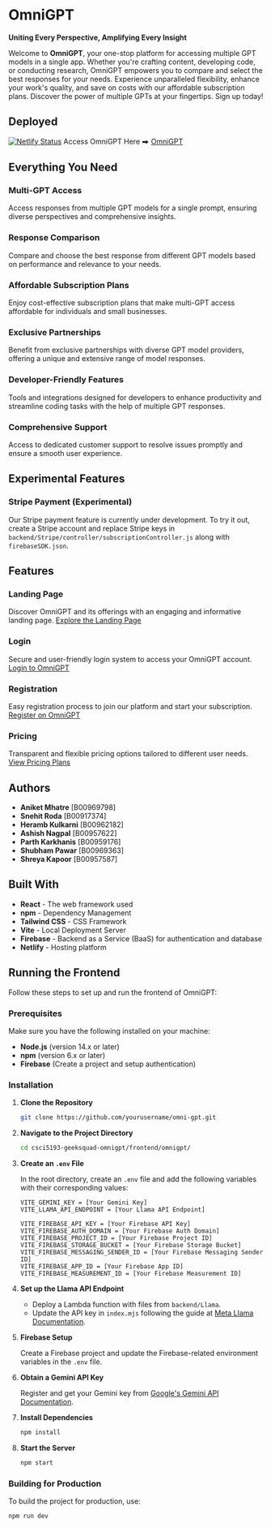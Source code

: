 # OmniGPT

**Uniting Every Perspective, Amplifying Every Insight**

Welcome to **OmniGPT**, your one-stop platform for accessing multiple GPT models in a single app. Whether you're crafting content, developing code, or conducting research, OmniGPT empowers you to compare and select the best responses for your needs. Experience unparalleled flexibility, enhance your work's quality, and save on costs with our affordable subscription plans. Discover the power of multiple GPTs at your fingertips. Sign up today!

## Deployed
[![Netlify Status](https://api.netlify.com/api/v1/badges/9e4915f9-eaea-45f9-b2b7-64fca4a26198/deploy-status)](https://app.netlify.com/sites/omnigpt-geeks/deploys)
Access OmniGPT Here ⮕ [OmniGPT](https://omnigpt-geeks.netlify.app/)

## Everything You Need

### Multi-GPT Access
Access responses from multiple GPT models for a single prompt, ensuring diverse perspectives and comprehensive insights.

### Response Comparison
Compare and choose the best response from different GPT models based on performance and relevance to your needs.

### Affordable Subscription Plans
Enjoy cost-effective subscription plans that make multi-GPT access affordable for individuals and small businesses.

### Exclusive Partnerships
Benefit from exclusive partnerships with diverse GPT model providers, offering a unique and extensive range of model responses.

### Developer-Friendly Features
Tools and integrations designed for developers to enhance productivity and streamline coding tasks with the help of multiple GPT responses.

### Comprehensive Support
Access to dedicated customer support to resolve issues promptly and ensure a smooth user experience.

## Experimental Features

### Stripe Payment (Experimental)
Our Stripe payment feature is currently under development. To try it out, create a Stripe account and replace Stripe keys in `backend/Stripe/controller/subscriptionController.js` along with `firebaseSDK.json`.

## Features

### Landing Page
Discover OmniGPT and its offerings with an engaging and informative landing page.
[Explore the Landing Page](https://omnigpt-geeks.netlify.app/)

### Login
Secure and user-friendly login system to access your OmniGPT account.
[Login to OmniGPT](https://omnigpt-geeks.netlify.app/login)

### Registration
Easy registration process to join our platform and start your subscription.
[Register on OmniGPT](https://omnigpt-geeks.netlify.app/register)

### Pricing
Transparent and flexible pricing options tailored to different user needs.
[View Pricing Plans](https://omnigpt-geeks.netlify.app/pricing)

## Authors

- **Aniket Mhatre** [B00969798]
- **Snehit Roda** [B00917374]
- **Heramb Kulkarni** [B00962182]
- **Ashish Nagpal** [B00957622]
- **Parth Karkhanis** [B00959176]
- **Shubham Pawar** [B00969363]
- **Shreya Kapoor** [B00957587]

## Built With

- **React** - The web framework used
- **npm** - Dependency Management
- **Tailwind CSS** - CSS Framework
- **Vite** - Local Deployment Server
- **Firebase** - Backend as a Service (BaaS) for authentication and database
- **Netlify** - Hosting platform

## Running the Frontend

Follow these steps to set up and run the frontend of OmniGPT:

### Prerequisites

Make sure you have the following installed on your machine:
- **Node.js** (version 14.x or later)
- **npm** (version 6.x or later)
- **Firebase** (Create a project and setup authentication)

### Installation

1. **Clone the Repository**

    ```bash
    git clone https://github.com/yourusername/omni-gpt.git
    ```

2. **Navigate to the Project Directory**

    ```bash
    cd csci5193-geeksquad-omnigpt/frontend/omnigpt/
    ```

3. **Create an `.env` File**

    In the root directory, create an `.env` file and add the following variables with their corresponding values:

    ```plaintext
    VITE_GEMINI_KEY = [Your Gemini Key]
    VITE_LLAMA_API_ENDPOINT = [Your Llama API Endpoint]

    VITE_FIREBASE_API_KEY = [Your Firebase API Key]
    VITE_FIREBASE_AUTH_DOMAIN = [Your Firebase Auth Domain]
    VITE_FIREBASE_PROJECT_ID = [Your Firebase Project ID]
    VITE_FIREBASE_STORAGE_BUCKET = [Your Firebase Storage Bucket]
    VITE_FIREBASE_MESSAGING_SENDER_ID = [Your Firebase Messaging Sender ID]
    VITE_FIREBASE_APP_ID = [Your Firebase App ID]
    VITE_FIREBASE_MEASUREMENT_ID = [Your Firebase Measurement ID]
    ```

4. **Set up the Llama API Endpoint**

    - Deploy a Lambda function with files from `backend/Llama`.
    - Update the API key in `index.mjs` following the guide at [Meta Llama Documentation](https://replicate.com/meta/meta-llama-3.1-405b-instruct).

5. **Firebase Setup**

    Create a Firebase project and update the Firebase-related environment variables in the `.env` file.

6. **Obtain a Gemini API Key**

    Register and get your Gemini key from [Google's Gemini API Documentation](https://ai.google.dev/gemini-api/docs/api-key).

7. **Install Dependencies**

    ```bash
    npm install
    ```

8. **Start the Server**

    ```bash
    npm start
    ```

### Building for Production

To build the project for production, use:

```bash
npm run dev
